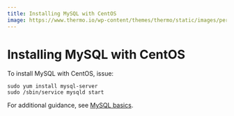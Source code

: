 ```yaml
---
title: Installing MySQL with CentOS
image: https://www.thermo.io/wp-content/themes/thermo/static/images/perks-4.svg
---
```


# Installing MySQL with CentOS
To install MySQL with CentOS, issue:
```
sudo yum install mysql-server
sudo /sbin/service mysqld start
```
For additional guidance, see [MySQL basics](https://www.thermo.io/how-to/databases/mysql-basics).
